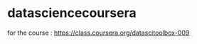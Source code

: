 datasciencecoursera
===================

for the course :  https://class.coursera.org/datascitoolbox-009
